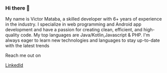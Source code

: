 ### Hi there 👋

My name is Victor Mataba, a skilled developer with 6+ years of experience in the industry. I specialize in web programming and Android app development and have a passion for creating clean, efficient, and high-quality code. My top languages are Java/Kotlin,Javascript & PHP. I'm always eager to learn new technologies and languages to stay up-to-date with the latest trends

Reach me out on

[LinkedId](https://www.linkedin.com/in/victor-mataba-73b449175/)

<!--
**vmataba/vmataba** is a ✨ _special_ ✨ repository because its `README.md` (this file) appears on your GitHub profile.

Here are some ideas to get you started:

- 🔭 I’m currently working on ...
- 🌱 I’m currently learning ...
- 👯 I’m looking to collaborate on ...
- 🤔 I’m looking for help with ...
- 💬 Ask me about ...
- 📫 How to reach me: ...
- 😄 Pronouns: ...
- ⚡ Fun fact: ...
-->
